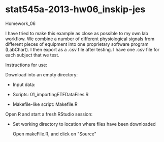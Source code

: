 stat545a-2013-hw06_inskip-jes
=============================

Homework_06

I have tried to make this example as close as possible to my own lab workflow. 
We combine a number of different physiological signals from different pieces of equipment into one proprietary software
program (LabChart).  I then export as a .csv file after testing.  I have one .csv file for each subject that we test.  


Instructions for use: 

Download into an empty directory:

* Input data: 

* Scripts: 01_importingETFDataFiles.R

* Makefile-like script: Makefile.R


Open R and start a fresh RStudio session:

* Set working directory to location where files have been downloaded

    Open makeFile.R, and click on "Source"
